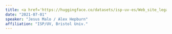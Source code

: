 ```yaml
---
title: <a href='https://huggingface.co/datasets/isp-uv-es/Web_site_legacy/resolve/main/seminars/Some_observations_FFT.pdf'>Some observations on perceptual distances and statistical learning</a>
date: "2021-07-01"
speaker: "Jesus Malo / Alex Hepburn"
affiliation: "ISP/UV, Bristol Univ."
---
```

